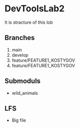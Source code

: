 # DevToolsLab2
It is stracture of this lob
## Branches
1. main
2. develop
3. feature/FEATURE1_KOSTYGOV
4. feature/FEATURE1_KOSTYGOV
## Submoduls
- wild_animals
## LFS
- Big file